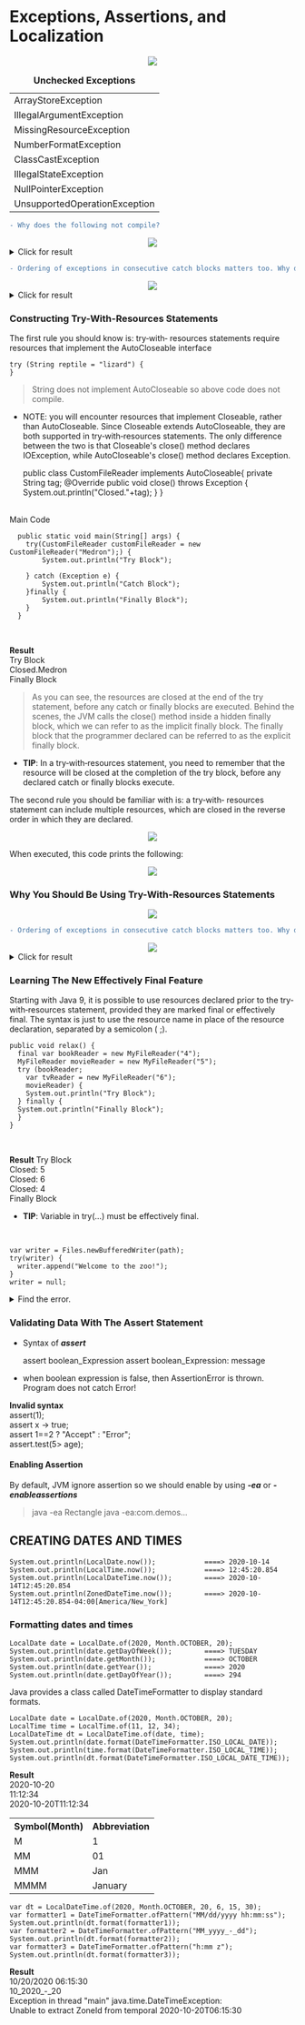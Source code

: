 # Exceptions, Assertions, and Localization

<div align="center">
    <img src="img.png">
</div>



<div align="center">
  <table>
    <tr>
      <td>ArrayStoreException</td>
    </tr>
    <tr>
      <td>IllegalArgumentException</td>
    <tr>
      <td>MissingResourceException</td>
    </tr>
    <tr>
      <td>NumberFormatException</td>
    </tr>
    <tr>
      <td>ClassCastException</td>
    </tr>
    <tr>
      <td>IllegalStateException</td>
    </tr>
    <tr>
      <td>NullPointerException</td>
    </tr>
   <tr>
      <td>UnsupportedOperationException</td>
    </tr>
    <caption><span style="font-weight: bold"> Unchecked Exceptions</span></caption>
  </table>
</div>


 ```diff
- Why does the following not compile?
```
<div align="center">
    <img src="img_3.png">
</div>


<details>
<summary>Click for result</summary>

```
Since FileNotFoundException is a subclass of IOException,
listing both in a multi‐ catch expression is redundant, resulting
in a compilation error.
```
</details>


 ```diff
- Ordering of exceptions in consecutive catch blocks matters too. Why does the following not compile?
```
<div align="center">
    <img src="img_4.png">
</div>


<details>
<summary>Click for result</summary>

```
For the exam, remember that trying to catch a more specific
exception (after already catching a broader exception) results
in unreachable code and a compiler error.
```
</details>


### Constructing Try-With-Resources Statements

The first rule you should know is: try‐with‐
resources statements require resources that implement the
AutoCloseable interface
<br>

    try (String reptile = "lizard") {
    }

> String does not implement AutoCloseable so above code does not compile.

* NOTE: you will encounter
  resources that implement Closeable, rather than
  AutoCloseable. Since Closeable extends AutoCloseable,
  they are both supported in try‐with‐resources statements.
  The only difference between the two is that Closeable's
  close() method declares IOException, while
  AutoCloseable's close() method declares Exception.


    public class CustomFileReader implements AutoCloseable{
      private String tag;
      @Override
      public void close() throws Exception {
          System.out.println("Closed."+tag);
      }
    }

<br>
Main Code
<br>


      public static void main(String[] args) {
        try(CustomFileReader customFileReader = new CustomFileReader("Medron");) {
            System.out.println("Try Block");

        } catch (Exception e) {
            System.out.println("Catch Block");
        }finally {
            System.out.println("Finally Block");
        }
      }
<br>

**Result** \
Try Block \
Closed.Medron \
Finally Block 

> As you can see, the resources are closed at the end of the try
statement, before any catch or finally blocks are executed.
Behind the scenes, the JVM calls the close() method inside a
hidden finally block, which we can refer to as the implicit
finally block. The finally block that the programmer declared
can be referred to as the explicit finally block.
* **TIP**: In a try‐with‐resources statement, you need to remember
  that the resource will be closed at the completion of the
  try block, before any declared catch or finally blocks
  execute.

The second rule you should be familiar with is: a try‐with‐
resources statement can include multiple resources, which are
closed in the reverse order in which they are declared.

<div align="center">
    <img src="img_5.png">
</div>


When executed, this code prints the following:
<div align="center">
    <img src="img_6.png">
</div>


### Why You Should Be Using Try-With-Resources Statements
<div align="center">
    <img src="img_7.png">
</div>




 ```diff
- Ordering of exceptions in consecutive catch blocks matters too. Why does the following not compile?
```
<div align="center">
    <img src="img_8.png">
</div>


<details>
<summary>Click for result</summary>

```
The problem is that Scanner has gone out of scope at the end of
the try clause. Lines 6 and 8 do not have access to it. This is
actually a nice feature. You can't accidentally use an object that
has been closed.

```
</details>
  
### Learning The New Effectively Final Feature
Starting with Java 9, it is possible to use resources declared
prior to the try‐with‐resources statement, provided they are
marked final or effectively final. The syntax is just to use the
resource name in place of the resource declaration, separated
by a semicolon ( ;).
<br>

    public void relax() {
      final var bookReader = new MyFileReader("4");
      MyFileReader movieReader = new MyFileReader("5");
      try (bookReader;
        var tvReader = new MyFileReader("6");
        movieReader) {
        System.out.println("Try Block");
      } finally {
      System.out.println("Finally Block");
      }
    }
<br>

**Result**
Try Block \
Closed: 5 \
Closed: 6 \
Closed: 4 \
Finally Block 

* **TIP**: Variable in try(...) must be effectively final.
<br>


    var writer = Files.newBufferedWriter(path);
    try(writer) { 
      writer.append("Welcome to the zoo!");
    }
    writer = null;


<details>
<summary>Find the error.</summary>

```
Writer variable is not effectiveley final variable
```
</details>

### Validating Data With The Assert Statement

* Syntax of **_assert_**


    assert boolean_Expression 
    assert boolean_Expression: message

* when boolean expression is false, then AssertionError is thrown. Program does not catch Error!


**Invalid syntax** \
assert(1);\
assert x -> true;\
assert 1==2 ? "Accept" : "Error";\
assert.test(5> age);

#### Enabling Assertion
By default, JVM ignore assertion so we should enable by using _**-ea**_ or **_-enableassertions_**
> java -ea Rectangle
> java -ea:com.demos...


## CREATING DATES AND TIMES


    System.out.println(LocalDate.now());            ====> 2020-10-14
    System.out.println(LocalTime.now());            ====> 12:45:20.854
    System.out.println(LocalDateTime.now());        ====> 2020-10-14T12:45:20.854
    System.out.println(ZonedDateTime.now());        ====> 2020-10-14T12:45:20.854-04:00[America/New_York]

### Formatting dates and times

    LocalDate date = LocalDate.of(2020, Month.OCTOBER, 20);
    System.out.println(date.getDayOfWeek());        ====> TUESDAY
    System.out.println(date.getMonth());            ====> OCTOBER
    System.out.println(date.getYear());             ====> 2020
    System.out.println(date.getDayOfYear());        ====> 294

Java provides a class called DateTimeFormatter to display
standard formats.


    LocalDate date = LocalDate.of(2020, Month.OCTOBER, 20);
    LocalTime time = LocalTime.of(11, 12, 34);
    LocalDateTime dt = LocalDateTime.of(date, time);
    System.out.println(date.format(DateTimeFormatter.ISO_LOCAL_DATE)); 
    System.out.println(time.format(DateTimeFormatter.ISO_LOCAL_TIME));
    System.out.println(dt.format(DateTimeFormatter.ISO_LOCAL_DATE_TIME));
**Result** \
2020-10-20 \
11:12:34 \
2020-10-20T11:12:34

<div align="center">
  <table>
<th>Symbol(Month)</th>
<th>Abbreviation</th>
    <tr>
      <td>M</td>
      <td>1</td>
    </tr>
    <tr>
      <td>MM</td>
      <td>01</td>
    <tr>
      <td>MMM</td>
      <td>Jan</td>
    </tr>
    <tr>
      <td>MMMM</td>
      <td>January</td>
    </tr>
  </table>
</div>

    var dt = LocalDateTime.of(2020, Month.OCTOBER, 20, 6, 15, 30);
    var formatter1 = DateTimeFormatter.ofPattern("MM/dd/yyyy hh:mm:ss");
    System.out.println(dt.format(formatter1));
    var formatter2 = DateTimeFormatter.ofPattern("MM_yyyy_-_dd");
    System.out.println(dt.format(formatter2));
    var formatter3 = DateTimeFormatter.ofPattern("h:mm z");
    System.out.println(dt.format(formatter3));
**Result** \
10/20/2020 06:15:30 \
10_2020_-_20 \
Exception in thread "main" java.time.DateTimeException: \
Unable to extract ZoneId from temporal 2020-10-20T06:15:30







